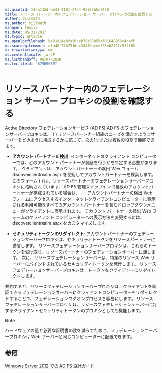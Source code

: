 ```yaml
---
ms.assetid: 14aa112d-ae31-4181-97e4-92623b5c9270
title: リソース パートナー内のフェデレーション サーバー プロキシの役割を確認する
author: billmath
ms.author: billmath
manager: femila
ms.date: 05/31/2017
ms.topic: article
ms.openlocfilehash: b431d14abfa66ceb70e5885b4301648936c4c4ff
ms.sourcegitcommit: dfa48f77b751dbc34409aced628eb2f17c912f08
ms.translationtype: MT
ms.contentlocale: ja-JP
ms.lasthandoff: 08/07/2020
ms.locfileid: "87969689"
---
```

# <a name="review-the-role-of-the-federation-server-proxy-in-the-resource-partner"></a>リソース パートナー内のフェデレーション サーバー プロキシの役割を確認する

Active Directory フェデレーションサービス (AD FS) AD FS のフェデレーションサーバープロキシは、 \( \) リソースパートナー組織のニーズを満たすようにサーバーをどのように構成するかに応じて、次の1つまたは複数の役割で機能できます。

-   **アカウント パートナーの検出**: インターネットのクライアント コンピューターでは、どのアカウント パートナーが認証を行うかを特定する必要があります。 クライアントは、アカウントパートナーの検出 Web フォーム discoverclientrealm.aspx を使用してアカウントパートナーを検索します。このフォーム \( \) は、リソースパートナーのフェデレーションサーバープロキシに格納されています。 AD FS 管理スナップインで複数のアカウントパートナーが構成されている場合は、 \- \- アカウントパートナーの検出 Web フォームにアクセスするインターネットクライアントコンピューターに表示される利用可能なすべてのアカウントパートナーを含むドロップダウンメニューがクライアントに表示されます。 アカウント パートナーの検出 Web フォームのクライアント コンピューターへの表示方法を変更するには、discoverclientrealm.aspx をカスタマイズします。

-   **セキュリティトークンのリダイレクト**: アカウントパートナーのフェデレーションサーバープロキシは、セキュリティトークンをリソースパートナーに送信します。 リソースフェデレーションサーバープロキシは、これらのトークンを受け取り、リソースパートナーのフェデレーションサーバーに渡します。 次に、リソースフェデレーションサーバーは、特定のリソース Web サーバーにバインドされているセキュリティトークンを発行します。 リソースフェデレーションサーバープロキシは、トークンをクライアントにリダイレクトします。

要約すると、リソースフェデレーションサーバープロキシは、クライアントを認証できるフェデレーションサーバーにクライアントコンピューターをリダイレクトすることで、フェデレーションログオンプロセスを容易にします。 リソースフェデレーションサーバープロキシは、リソースフェデレーションサーバーに対するクライアントセキュリティトークンのプロキシとしても機能します。

> [!NOTE]
> ハードウェアの量と必要な証明書の数を減らすために、フェデレーションサーバープロキシは Web サーバーと同じコンピューターに配置できます。

## <a name="see-also"></a>参照
[Windows Server 2012 での AD FS 設計ガイド](AD-FS-Design-Guide-in-Windows-Server-2012.md)

